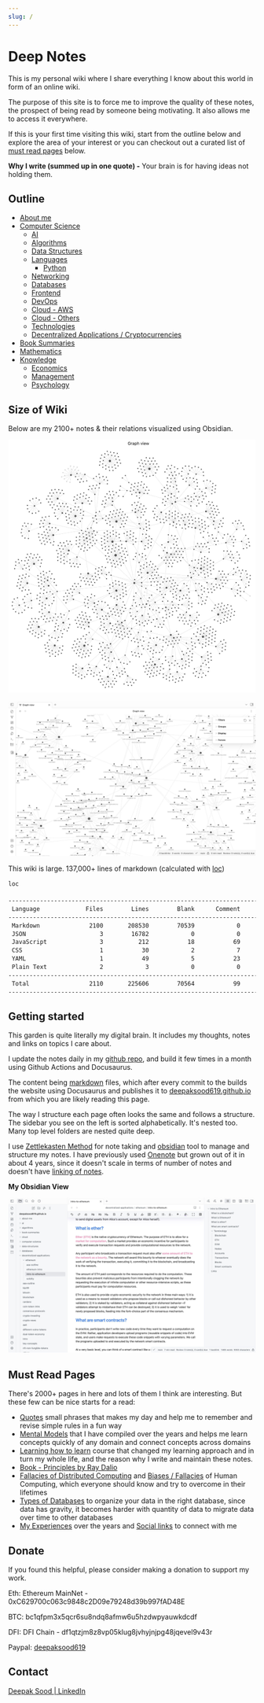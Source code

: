 ```yaml
---
slug: /
---
```


# Deep Notes

This is my personal wiki where I share everything I know about this world in form of an online wiki.

The purpose of this site is to force me to improve the quality of these notes, the prospect of being read by someone being motivating. It also allows me to access it everywhere.

If this is your first time visiting this wiki, start from the outline below and explore the area of your interest or you can checkout out a curated list of [must read pages](readme.md#must-read-pages) below.

**Why I write (summed up in one quote) -** Your brain is for having ideas not holding them.

## Outline

- [About me](about-me/readme.md)
- [Computer Science](computer-science/readme.md)
  - [AI](ai/readme.md)
  - [Algorithms](algorithms/readme.md)
  - [Data Structures](data-structures/readme.md)
  - [Languages](languages/readme.md)
    - [Python](python/readme.md)
  - [Networking](networking/readme.md)
  - [Databases](databases/readme.md)
  - [Frontend](frontend/readme.md)
  - [DevOps](devops/readme.md)
  - [Cloud - AWS](cloud/aws/readme.md)
  - [Cloud - Others](cloud/others/readme.md)
  - [Technologies](technologies/readme.md)
  - [Decentralized Applications / Cryptocurrencies](decentralized-applications/readme.md)
- [Book Summaries](book-summaries/readme.md)
- [Mathematics](mathematics/readme.md)
- [Knowledge](knowledge/readme.md)
  - [Economics](economics/readme.md)
  - [Management](management/readme.md)
  - [Psychology](psychology/readme.md)

## Size of Wiki

Below are my 2100+ notes & their relations visualized using Obsidian.

![All Notes Visualized in an Obsidian Graph](media/notes-visualized.jpg)

![All Notes Visualized Zoomed in an Obsidian Graph](media/notes-visualized-zoom.jpg)

This wiki is large. 137,000+ lines of markdown (calculated with [loc](https://github.com/cgag/loc))

```bash
loc

--------------------------------------------------------------------------------
 Language             Files        Lines        Blank      Comment         Code
--------------------------------------------------------------------------------
 Markdown              2100       208530        70539            0       137991
 JSON                     3        16782            0            0        16782
 JavaScript               3          212           18           69          125
 CSS                      1           30            2            7           21
 YAML                     1           49            5           23           21
 Plain Text               2            3            0            0            3
--------------------------------------------------------------------------------
 Total                 2110       225606        70564           99       154943
--------------------------------------------------------------------------------
```

## Getting started

This garden is quite literally my digital brain. It includes my thoughts, notes and links on topics I care about.

I update the notes daily in my [github repo](https://github.com/deepaksood619/deepaksood619.github.io/), and build it few times in a month using Github Actions and Docusaurus.

The content being [markdown](languages/others/markdown) files, which after every commit to the builds the website using Docusaurus and publishes it to [deepaksood619.github.io](https://deepaksood619.github.io/) from which you are likely reading this page.

The way I structure each page often looks the same and follows a structure. The sidebar you see on the left is sorted alphabetically. It's nested too. Many top level folders are nested quite deep.

I use [Zettlekasten Method](psychology/learning/note-taking-second-brain-pkm-zettelkasten) for note taking and [obsidian](devops/ides/obsidian) tool to manage and structure my notes. I have previously used [Onenote](devops/ides/onenote) but grown out of it in about 4 years, since it doesn't scale in terms of number of notes and doesn't have [linking of notes](psychology/learning/note-taking-second-brain-pkm-zettelkasten#links).

**My Obsidian View**

![image](media/obsidian-screenshot.jpg)

## Must Read Pages

There's 2000+ pages in here and lots of them I think are interesting. But these few can be nice starts for a read:

- [Quotes](knowledge/quotes-proverbs/readme.md) small phrases that makes my day and help me to remember and revise simple rules in a fun way
- [Mental Models](knowledge/general/mental-models) that I have compiled over the years and helps me learn concepts quickly of any domain and connect concepts across domains
- [Learning how to learn](psychology/learning/learning-intro) course that changed my learning approach and in turn my whole life, and the reason why I write and maintain these notes.
- [Book - Principles by Ray Dalio](book-summaries/principles)
- [Fallacies of Distributed Computing](computer-science/distributed-system/fallacies-and-problems) and [Biases / Fallacies](psychology/biases-fallacies) of Human Computing, which everyone should know and try to overcome in their lifetimes
- [Types of Databases](databases/concepts/types-of-databases) to organize your data in the right database, since data has gravity, it becomes harder with quantity of data to migrate data over time to other databases
- [My Experiences](about-me/experience) over the years and [Social links](about-me/social-links) to connect with me

## Donate

If you found this helpful, please consider making a donation to support my work.

Eth: Ethereum MainNet - 0xC629700c063c9848c2D09e79248d39b997fAD48E

BTC: bc1qfpm3x5qcr6su8ndq8afmw6u5hzdwpyauwkdcdf

DFI: DFI Chain - df1qtzjm8z8vp05klug8jvhyjnjpg48jqevel9v43r

Paypal: [deepaksood619](https://paypal.me/deepaksood619?country.x=IN&locale.x=en_GB)

## Contact

[Deepak Sood | LinkedIn](https://www.linkedin.com/in/deepaksood619/)
